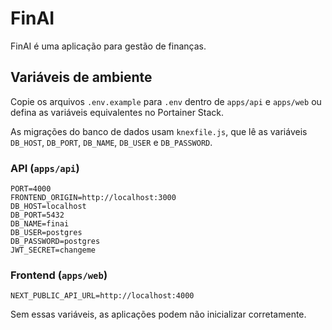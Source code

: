 # FinAI
FinAI é uma aplicação para gestão de finanças.

## Variáveis de ambiente

Copie os arquivos `.env.example` para `.env` dentro de `apps/api` e `apps/web`
ou defina as variáveis equivalentes no Portainer Stack.

As migrações do banco de dados usam `knexfile.js`, que lê as variáveis `DB_HOST`, `DB_PORT`, `DB_NAME`, `DB_USER` e `DB_PASSWORD`.

### API (`apps/api`)

```env
PORT=4000
FRONTEND_ORIGIN=http://localhost:3000
DB_HOST=localhost
DB_PORT=5432
DB_NAME=finai
DB_USER=postgres
DB_PASSWORD=postgres
JWT_SECRET=changeme
```

### Frontend (`apps/web`)

```env
NEXT_PUBLIC_API_URL=http://localhost:4000
```

Sem essas variáveis, as aplicações podem não inicializar corretamente.
